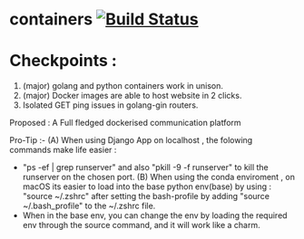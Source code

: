 # containers [![Build Status](https://travis-ci.org/CleverParty/containers.svg?branch=master)](https://travis-ci.org/CleverParty/containers)

# Checkpoints :

1) (major) golang and python containers work in unison.
2) (major) Docker images are able to host website in 2 clicks.
3) Isolated GET ping issues in golang-gin routers.

Proposed : A Full fledged dockerised communication platform

Pro-Tip :-
(A) When using Django App on localhost , the folowing  commands make life easier :
 -  "ps -ef | grep runserver" and also  "pkill -9 -f runserver" to kill the runserver on the chosen port.
(B) When using the conda enviroment , on macOS its easier to load into the base python env(base) by using : "source ~/.zshrc" after setting the bash-profile by adding "source ~/.bash_profile" to the ~/.zshrc file.
 - When in the base env, you can change the env by loading the required env through the source command,  and it will work like a charm.
